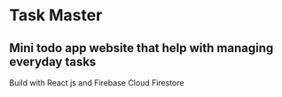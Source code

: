 # Task Master

## Mini todo app website that help with managing everyday tasks

Build with React js and Firebase Cloud Firestore
